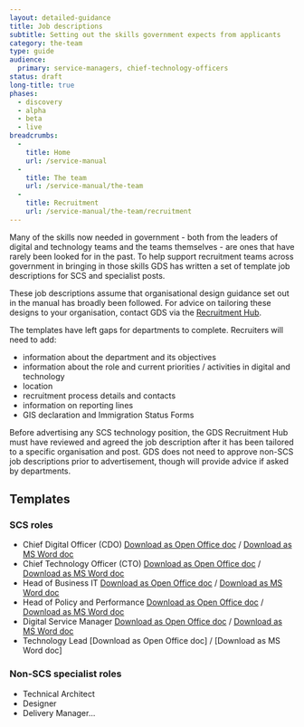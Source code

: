 ```yaml
---
layout: detailed-guidance
title: Job descriptions
subtitle: Setting out the skills government expects from applicants
category: the-team
type: guide
audience:
  primary: service-managers, chief-technology-officers
status: draft
long-title: true
phases:
  - discovery
  - alpha
  - beta
  - live
breadcrumbs:
  -
    title: Home
    url: /service-manual
  -
    title: The team
    url: /service-manual/the-team
  -
    title: Recruitment
    url: /service-manual/the-team/recruitment
---
```


Many of the skills now needed in government - both from the leaders of digital and technology teams and the teams themselves - are ones that have rarely been looked for in the past. To help support recruitment teams across government in bringing in those skills GDS has written a set of template job descriptions for SCS and specialist posts.

These job descriptions assume that organisational design guidance set out in the manual has broadly been followed. For advice on tailoring these designs to your organisation, contact GDS via the [Recruitment Hub](/recruitment-hub.html).

The templates have left gaps for departments to complete. Recruiters will need to add:

* information about the department and its objectives
* information about the role and current priorities / activities in digital and technology
* location
* recruitment process details and contacts
* information on reporting lines
* GIS declaration and Immigration Status Forms

Before advertising any SCS technology position, the GDS Recruitment Hub must have reviewed and agreed the job description after it has been tailored to a specific organisation and post. GDS does not need to approve non-SCS job descriptions prior to advertisement, though will provide advice if asked by departments.

## Templates

### SCS roles

* Chief Digital Officer (CDO) [Download as Open Office doc](CDO-applicant-pack-SM.odt) / [Download as MS Word doc](CDO-applicant-pack-SM.docx)
* Chief Technology Officer (CTO) [Download as Open Office doc](CTO-applicant-pack-SM.odt) / [Download as MS Word doc](CTO-applicant-pack-SM.docx)
* Head of Business IT [Download as Open Office doc](Head-of-Business-IT-pack-SM.odt) / [Download as MS Word doc](Head-of-Business-IT-pack-SM.docx)
* Head of Policy and Performance [Download as Open Office doc](Head-of-Policy-and-Performance-pack-SM.odt) / [Download as MS Word doc](Head-of-Policy-and-Performance-pack-SM.docx)
* Digital Service Manager [Download as Open Office doc](Service-Manager-pack-SM.odt) / [Download as MS Word doc](Service-Manager-pack-SM.docx)
* Technology Lead [Download as Open Office doc] / [Download as MS Word doc]

### Non-SCS specialist roles

* Technical Architect
* Designer
* Delivery Manager...
